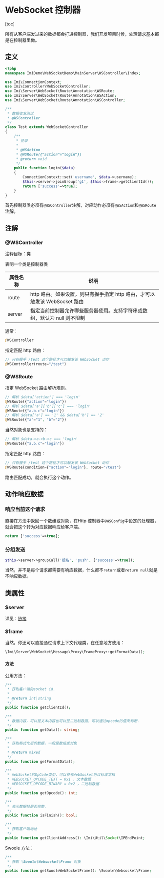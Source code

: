 # WebSocket 控制器

[toc]

所有从客户端发过来的数据都会打进控制器，我们开发项目时候，处理请求基本都是在控制器里做。

## 定义

```php
<?php
namespace ImiDemo\WebSocketDemo\MainServer\WSController\Index;

use Imi\ConnectionContext;
use Imi\Controller\WebSocketController;
use Imi\Server\WebSocket\Route\Annotation\WSRoute;
use Imi\Server\WebSocket\Route\Annotation\WSAction;
use Imi\Server\WebSocket\Route\Annotation\WSController;

/**
 * 数据收发测试
 * @WSController
 */
class Test extends WebSocketController
{
	/**
	 * 登录
	 * 
	 * @WSAction
	 * @WSRoute({"action"="login"})
	 * @return void
	 */
	public function login($data)
	{
		ConnectionContext::set('username', $data->username);
		$this->server->joinGroup('g1', $this->frame->getClientId());
		return ['success'=>true];
	}
}
```

首先控制器类必须有`@WSController`注解，对应动作必须有`@WSAction`和`@WSRoute`注解。

## 注解

### @WSController

注释目标：类

表明一个类是控制器类

| 属性名称 | 说明 |
| ------------ | ------------ 
| route | http 路由。如果设置，则只有握手指定 http 路由，才可以触发该 WebSocket 路由 |
| server | 指定当前控制器允许哪些服务器使用。支持字符串或数组，默认为 null 则不限制 |

通常：

```php
@WSController
```

指定匹配 http 路由：

```php
// 只有握手 /test 这个路径才可以触发该 WebSocket 动作
@WSController(route="/test")
```

### @WSRoute

指定 WebSocket 路由解析规则。

```php
// 解析 $data['action'] === 'login'
@WSRoute({"action"="login"})
// 解析 $data['a']['b']['c'] === 'login'
@WSRoute({"a.b.c"="login"})
// 解析 $data['a'] == '1' && $data['b'] == '2'
@WSRoute({"a"="1", "b"="2"})
```

当然对象也是支持的：

```php
// 解析 $data->a->b->c === 'login'
@WSRoute({"a.b.c"="login"})
```

指定匹配 http 路由：

```php
// 只有握手 /test 这个路径才可以触发该 WebSocket 动作
@WSRoute(condition={"action"="login"}, route="/test")
```

路由匹配成功，就会执行这个动作。

## 动作响应数据

### 响应当前这个请求

直接在方法中返回一个数组或对象，在Http 控制器中`@WSConfig`中设定的处理器，就会把这个转为对应数据响应给客户端。

```php
return ['success'=>true];
```

### 分组发送

```php
$this->server->groupCall('组名', 'push', ['success'=>true]);
```

当然，并不是每个请求都需要有响应数据，什么都不`return`或者`return null`就是不响应数据。

## 类属性

### $server

详见：[链接](/v2.1/core/server.html)

### $frame

当然，你还可以直接通过请求上下文代理类，在任意地方使用：

```php
\Imi\Server\WebSocket\Message\Proxy\FrameProxy::getFormatData();
```

#### 方法

公用方法：

```php
/**
 * 获取客户端的socket id.
 *
 * @return int|string
 */
public function getClientId();

/**
 * 数据内容，可以是文本内容也可以是二进制数据，可以通过opcode的值来判断.
 */
public function getData(): string;

/**
 * 获取格式化后的数据，一般是数组或对象
 *
 * @return mixed
 */
public function getFormatData();

/**
 * WebSocket的OpCode类型，可以参考WebSocket协议标准文档
 * WEBSOCKET_OPCODE_TEXT = 0x1 ，文本数据
 * WEBSOCKET_OPCODE_BINARY = 0x2 ，二进制数据.
 */
public function getOpcode(): int;

/**
 * 表示数据帧是否完整.
 */
public function isFinish(): bool;

/**
 * 获取客户端地址
 */
public function getClientAddress(): \Imi\Util\Socket\IPEndPoint;
```

Swoole 方法：

```php
/**
 * 获取 \Swoole\Websocket\Frame 对象
 */
public function getSwooleWebSocketFrame(): \Swoole\Websocket\Frame;
```
